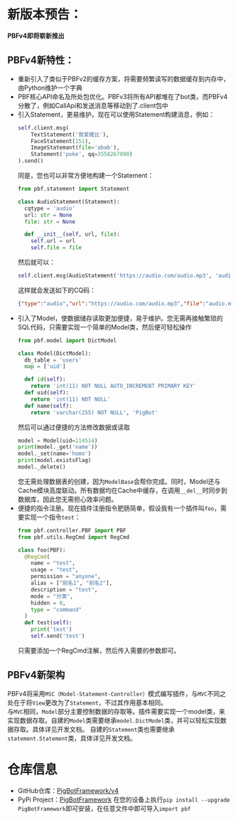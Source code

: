 # 新版本预告： 
**PBFv4即将崭新推出**  
  
## PBFv4新特性：
- 重新引入了类似于PBFv2的缓存方案，将需要频繁读写的数据缓存到内存中，由Python维护一个字典
- PBF核心API命名及所处包优化。PBFv3将所有API都堆在了bot类，而PBFv4分散了，例如CallApi和发送消息等移动到了.client包中
- 引入Statement，更易维护。现在可以使用Statement构建消息，例如： 
  ```python
  self.client.msg(
      TextStatement('我爱猪比'),
      FaceStatement(151),
      ImageStatemant(file='abab'),
      Statement('poke', qq=3558267090)
  ).send()
  ```
  同是，您也可以非常方便地构建一个Statement：
  ```python
  from pbf.statement import Statement

  class AudioStatement(Statement):
    cqtype = 'audio'
    url: str = None
    file: str = None

    def __init__(self, url, file):
      self.url = url
      self.file = file
  ```
  然后就可以：
  ```python
  self.client.msg(AudioStatement('https://audio.com/audio.mp3', 'audio.mp3')).send()
  ```
  这样就会发送如下的CQ码：
  ```json
  {"type":"audio","url":"https://audio.com/audio.mp3","file":"audio.mp3"}
  ```
- 引入了Model，使数据储存读取更加便捷，易于维护。您无需再接触繁琐的SQL代码，只需要实现一个简单的Model类，然后便可轻松操作
  ```python
  from pbf.model import DictModel

  class Model(DictModel):
    db_table = 'users'
    map = ['uid']

    def id(self):
      return 'int(11) NOT NULL AUTO_INCREMENT PRIMARY KEY'
    def uid(self):
      return 'int(11) NOT NULL'
    def name(self):
      return 'varchar(255) NOT NULL', 'PigBot'
  ```
  然后可以通过便捷的方法修改数据或读取
  ```python
  model = Model(uid=114514)
  print(model._get('name'))
  model._set(name='homo')
  print(model.existsFlag)
  model._delete()
  ```
  您无需处理数据表的创建，因为`ModelBase`会帮你完成。同时，Model还与Cache模块高度联动。所有数据均在Cache中缓存，在调用`__del__`时同步到数据库，因此您无需担心效率问题。
- 便捷的指令注册。现在插件注册指令肥肠简单，假设我有一个插件叫`foo`，需要实现一个指令`test`：
  ```python
  from pbf.controller.PBF import PBF
  from pbf.utils.RegCmd import RegCmd

  class foo(PBF):
    @RegCmd(
      name = "test",
      usage = "test",
      permission = "anyone",
      alias = ["别名1", "别名2"],
      description = "test",
      mode = "分类",
      hidden = 0,
      type = "command"
    )
    def test(self):
      print('test')
      self.send('test')
  ```
  只需要添加一个RegCmd注解，然后传入需要的参数即可。

  
## PBFv4新架构
PBFv4将采用`MSC（Model-Statement-Controller）`模式编写插件，与`MVC`不同之处在于将`View`更改为了`Statement`，不过其作用基本相同。  
与`MVC`相同，`Model`部分主要控制数据的存取等。插件需要实现一个model类，来实现数据存取。自建的`Model`类需要继承`model.DictModel`类，并可以轻松实现数据存取。具体详见开发文档。
自建的`Statement`类也需要继承`statement.Statement`类，具体详见开发文档。

# 仓库信息
- GitHub仓库：[PigBotFramework/v4](https://github.com/PigBotFramework/v4)  
- PyPi Project：[PigBotFramework](https://pypi.org/project/PigBotFramework/)
  在您的设备上执行`pip install --upgrade PigBotFramework`即可安装，在任意文件中即可导入`import pbf`